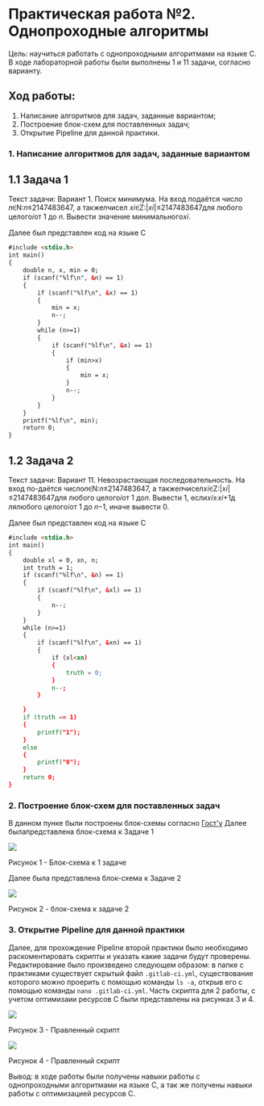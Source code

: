 # Практическая работа №2. Однопроходные алгоритмы

Цель: научиться работать с однопроходными алгоритмами на языке С.
В ходе лабораторной работы были выполнены 1 и 11 задачи, согласно варианту.

## Ход работы:
1. Написание алгоритмов для задач, заданные вариантом;
2. Построение блок-схем для поставленных задач;
3. Открытие Pipeline для данной практики.

### 1. Написание алгоритмов для задач, заданные вариантом

## 1.1 Задача 1 

Текст задачи: Вариант 1. Поиск минимума. На вход подаётся число 𝑛∈N:𝑛≤2147483647, а также𝑛чисел 𝑥𝑖∈Z:|𝑥𝑖|≤2147483647для любого целого𝑖от 1 до 𝑛. Вывести значение минимального𝑥𝑖.

Далее был представлен код на языке С
```html
#include <stdio.h>
int main()
{
    double n, x, min = 0;
    if (scanf("%lf\n", &n) == 1)
    {
        if (scanf("%lf\n", &x) == 1)
        {
            min = x;
            n--;
        }
        while (n>=1)
        {
            if (scanf("%lf\n", &x) == 1)
            {
                if (min>x)
                {
                    min = x;
                }
                n--;
            }
        }
    }
    printf("%lf\n", min);
    return 0;
}
```

## 1.2 Задача 2

Текст задачи: Вариант 11. Невозрастающая последовательность. На вход по-даётся число𝑛∈N:𝑛≤2147483647, а также𝑛чисел𝑥𝑖∈Z:|𝑥𝑖| ≤2147483647для любого целого𝑖от 1 до𝑛. Вывести 1, если𝑥𝑖≥𝑥𝑖+1д лялюбого целого𝑖от 1 до 𝑛−1, иначе вывести 0.

Далее был представлен код на языке С
```html
#include <stdio.h>
int main()
{
    double xl = 0, xn, n;
    int truth = 1;
    if (scanf("%lf\n", &n) == 1)
    {
        if (scanf("%lf\n", &xl) == 1)
        {
            n--;
        }
    }
    while (n>=1)
    {
        if (scanf("%lf\n", &xn) == 1)
        {
            if (xl<xn)
            {
                truth = 0;
            }
            n--;
        }

    }
    if (truth == 1)
    {
        printf("1");
    }
    else
    {
        printf("0");
    }
    return 0;
}
```

### 2. Построение блок-схем для поставленных задач
В данном пунке были построены блок-схемы согласно [Гост'у](https://snipov.net/c_4698_snip_100096.html)
Далее былапредставлена блок-схема к Задаче 1

![](/pr2/Images/1.jpg)

Рисунок 1 - Блок-схема к 1 задаче

Далее была представлена блок-схема к Задаче 2

![](/pr2/Images/2.jpg)

Рисунок 2 - блок-схема к задаче 2

### 3. Открытие Pipeline для данной практики

Далее, для прохождение Pipeline второй практики было необходимо раскоментировать скрипты и указать какие задачи будут проверены. Редактирование было произведено следующем образом: в папке с практиками существует скрытый файл `.gitlab-ci.yml`, существование которого можно проерить с помощью команды `ls -a`, открыв его с помощью команды `nano .gitlab-ci.yml`. Часть скрипта для 2 работы, с учетом оптимизаии ресурсов С были представлены на рисунках 3 и 4.

![](\pr2\Images\3.jpg)

Рисунок 3 - Правленный скрипт


![](\pr2\Images\4.jpg)

Рисунок 4 - Правленный скрипт

Вывод: в ходе работы были получены навыки работы с однопроходными алгоритмами на языке С, а так же получены навыки работы с оптимизацией ресурсов С.
